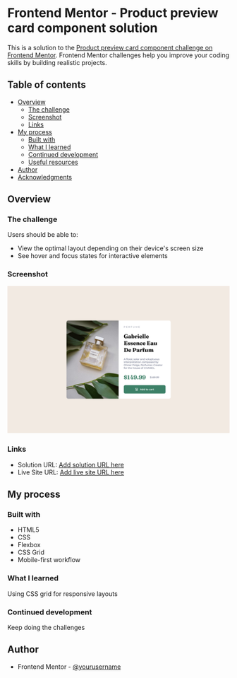 # Frontend Mentor - Product preview card component solution

This is a solution to the [Product preview card component challenge on Frontend Mentor](https://www.frontendmentor.io/challenges/product-preview-card-component-GO7UmttRfa). Frontend Mentor challenges help you improve your coding skills by building realistic projects.

## Table of contents

- [Overview](#overview)
  - [The challenge](#the-challenge)
  - [Screenshot](#screenshot)
  - [Links](#links)
- [My process](#my-process)
  - [Built with](#built-with)
  - [What I learned](#what-i-learned)
  - [Continued development](#continued-development)
  - [Useful resources](#useful-resources)
- [Author](#author)
- [Acknowledgments](#acknowledgments)

## Overview

### The challenge

Users should be able to:

- View the optimal layout depending on their device's screen size
- See hover and focus states for interactive elements

### Screenshot

![](./preview.png)


### Links

- Solution URL: [Add solution URL here](https://github.com/jambanix/frontendmentor_product-preview-card)
- Live Site URL: [Add live site URL here](https://jambanix.github.io/frontendmentor_product-preview-card/)

## My process

### Built with

- HTML5
- CSS
- Flexbox
- CSS Grid
- Mobile-first workflow


### What I learned

Using CSS grid for responsive layouts


### Continued development

Keep doing the challenges

## Author

- Frontend Mentor - [@yourusername](https://www.frontendmentor.io/profile/yourusername)

